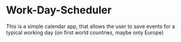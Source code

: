 # Work-Day-Scheduler
This is a simple calendar app, that allows the user to save events for a typical working day (on first world countries, maybe only Europe)
